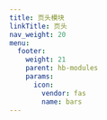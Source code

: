 ```yaml
---
title: 页头模块
linkTitle: 页头
nav_weight: 20
menu:
  footer:
    weight: 21
    parent: hb-modules
    params:
      icon:
        vendor: fas
        name: bars
---
```


